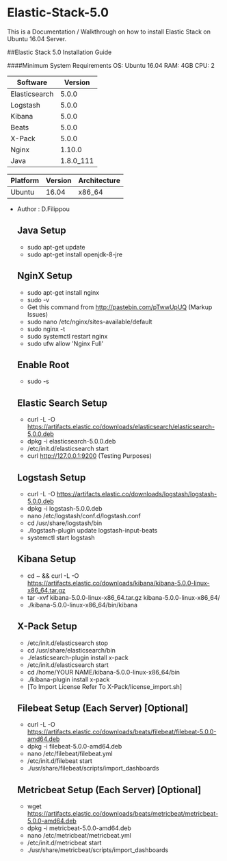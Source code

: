 # Elastic-Stack-5.0
This is a Documentation / Walkthrough on how to install Elastic Stack on Ubuntu 16.04 Server.



##Elastic Stack 5.0 Installation Guide 

####Minimum System Requirements
    OS: Ubuntu 16.04
    RAM: 4GB
    CPU: 2


| Software      | Version       |
| ------------- | ------------- |
| Elasticsearch | 5.0.0         |
| Logstash      | 5.0.0         |
| Kibana        | 5.0.0         |
| Beats         | 5.0.0         |
| X-Pack        | 5.0.0         |
| Nginx         | 1.10.0        |
| Java          | 1.8.0_111     |
  
| Platform      | Version       | Architecture |
| --------------| ------------- | ------------ |
| Ubuntu        | 16.04         | x86_64       |

* Author       : D.Filippou        

   Java Setup
   ----------
   +  sudo apt-get update
   +  sudo apt-get install openjdk-8-jre
   
   NginX Setup
   ----------- 
   +  sudo apt-get install nginx
   +  sudo -v
   +  Get this command from http://pastebin.com/pTwwUpUQ (Markup Issues)
   +  sudo nano /etc/nginx/sites-available/default
   +  sudo nginx -t
   +  sudo systemctl restart nginx
   +  sudo ufw allow 'Nginx Full' 

   Enable Root
   -----------
   +  sudo -s

   Elastic Search Setup
   --------------------
   +  curl -L -O https://artifacts.elastic.co/downloads/elasticsearch/elasticsearch-5.0.0.deb
   +  dpkg -i elasticsearch-5.0.0.deb 
   +  /etc/init.d/elasticsearch start
   +  curl http://127.0.0.1:9200 (Testing Purposes)

   Logstash Setup
   --------------
   +  curl -L -O https://artifacts.elastic.co/downloads/logstash/logstash-5.0.0.deb
   +  dpkg -i logstash-5.0.0.deb 
   +  nano /etc/logstash/conf.d/logstash.conf
   +  cd /usr/share/logstash/bin
   +  ./logstash-plugin update logstash-input-beats
   +  systemctl start logstash

   Kibana Setup
   ------------
   +  cd ~ && curl -L -O https://artifacts.elastic.co/downloads/kibana/kibana-5.0.0-linux-x86_64.tar.gz
   +  tar -xvf kibana-5.0.0-linux-x86_64.tar.gz kibana-5.0.0-linux-x86_64/
   +  ./kibana-5.0.0-linux-x86_64/bin/kibana
   
   X-Pack Setup
   ------------
   + /etc/init.d/elasticsearch stop
   + cd /usr/share/elasticsearch/bin
   + ./elasticsearch-plugin install x-pack
   + /etc/init.d/elasticsearch start
   + cd /home/YOUR NAME/kibana-5.0.0-linux-x86_64/bin
   + ./kibana-plugin install x-pack
   + [To Import License Refer To X-Pack/license_import.sh]

   Filebeat Setup (Each Server) [Optional]
   ---------------------------------------
   +  curl -L -O https://artifacts.elastic.co/downloads/beats/filebeat/filebeat-5.0.0-amd64.deb
   +  dpkg -i filebeat-5.0.0-amd64.deb 
   +  nano /etc/filebeat/filebeat.yml
   +  /etc/init.d/filebeat start
   +  ./usr/share/filebeat/scripts/import_dashboards 
  
   Metricbeat Setup (Each Server) [Optional]
   -----------------------------------------
   +  wget https://artifacts.elastic.co/downloads/beats/metricbeat/metricbeat-5.0.0-amd64.deb
   +  dpkg -i metricbeat-5.0.0-amd64.deb 
   +  nano /etc/metricbeat/metricbeat.yml
   +  /etc/init.d/metricbeat start
   +  ./usr/share/metricbeat/scripts/import_dashboards 
  
